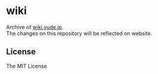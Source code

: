 # wiki
Archive of [wiki.yude.jp](https://wiki.yude.jp).\
The changes on this repository will be reflected on website.

## License
The MIT License
